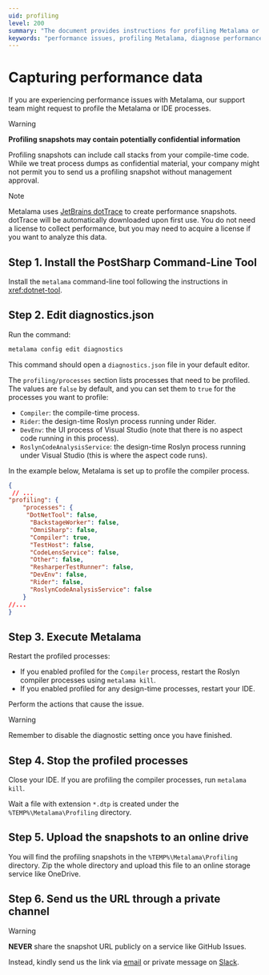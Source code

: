 ```yaml
---
uid: profiling
level: 200
summary: "The document provides instructions for profiling Metalama or IDE processes to diagnose performance issues, including capturing and sending performance data, while cautioning about potential confidentiality issues."
keywords: "performance issues, profiling Metalama, diagnose performance, capturing performance data, profiling snapshots, JetBrains dotTrace, diagnostics.json, command-line tool, profile compiler process, upload snapshots"
---
```


# Capturing performance data

If you are experiencing performance issues with Metalama, our support team might request to profile the Metalama or IDE processes.

> [!WARNING]
> **Profiling snapshots may contain potentially confidential information**
>
> Profiling snapshots can include call stacks from your compile-time code. While we treat process dumps as confidential material, your company might not permit you to send us a profiling snapshot without management approval.

> [!NOTE]
> Metalama uses [JetBrains dotTrace](https://www.jetbrains.com/profiler/) to create performance snapshots. dotTrace will be automatically downloaded upon first use. You do not need a license to collect performance, but you may need to acquire a license if you want to analyze this data.

## Step 1. Install the PostSharp Command-Line Tool

Install the `metalama` command-line tool following the instructions in <xref:dotnet-tool>.

## Step 2. Edit diagnostics.json

Run the command:

```powershell
metalama config edit diagnostics
```

This command should open a `diagnostics.json` file in your default editor.

The `profiling/processes` section lists processes that need to be profiled. The values are `false` by default, and you can set them to `true` for the processes you want to profile:

* `Compiler`: the compile-time process.
* `Rider`: the design-time Roslyn process running under Rider.
* `DevEnv`: the UI process of Visual Studio (note that there is no aspect code running in this process).
* `RoslynCodeAnalysisService`: the design-time Roslyn process running under Visual Studio (this is where the aspect code runs).

In the example below, Metalama is set up to profile the compiler process.

```json
{
 // ...
"profiling": {
    "processes": {
     "DotNetTool": false,
      "BackstageWorker": false,
      "OmniSharp": false,
      "Compiler": true,
      "TestHost": false,
      "CodeLensService": false,
      "Other": false,
      "ResharperTestRunner": false,
      "DevEnv": false,
      "Rider": false,
      "RoslynCodeAnalysisService": false
    }
//...
}
```

## Step 3. Execute Metalama

Restart the profiled processes:

* If you enabled profiled for the `Compiler` process, restart the Roslyn compiler processes using `metalama kill`.
* If you enabled profiled for any design-time processes, restart your IDE.

Perform the actions that cause the issue.

> [!WARNING]
> Remember to disable the diagnostic setting once you have finished.

## Step 4. Stop the profiled processes

Close your IDE. If you are profiling the compiler processes, run `metalama kill`.

Wait a file with extension `*.dtp` is created under the `%TEMP%\Metalama\Profiling` directory. 

## Step 5. Upload the snapshots to an online drive

You will find the profiling snapshots in the `%TEMP%\Metalama\Profiling` directory. Zip the whole directory and upload this file to an online storage service like OneDrive.

## Step 6. Send us the URL through a private channel

> [!WARNING]
> **NEVER** share the snapshot URL publicly on a service like GitHub Issues.

Instead, kindly send us the link via [email](mailto:hello@postsharp.net) or private message on [Slack](https://www.postsharp.net/slack).



